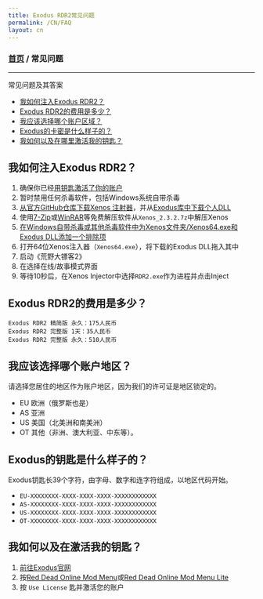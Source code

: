 ```yaml
---
title: Exodus RDR2常见问题
permalink: /CN/FAQ
layout: cn
---
```

### [首页](/CN) / 常见问题
---
常见问题及其答案
- [我如何注入Exodus RDR2？](#我如何注入exodus-rdr2)
- [Exodus RDR2的费用是多少？](#exodus-rdr2的费用是多少)
- [我应该选择哪个账户区域？](#我应该选择哪个账户区域)
- [Exodus的卡密是什么样子的？](#exodus的卡密是什么样子的)
- [我如何以及在哪里激活我的钥匙？](#我如何以及在哪里激活我的钥匙)

## 我如何注入Exodus RDR2？
1. 确保你已经[用钥匙激活了你的账户](#我如何以及在激活我的钥匙)
2. 暂时禁用任何杀毒软件，包括Windows系统自带杀毒
3. [从官方GitHub仓库下载Xenos 注射器](https://github.com/DarthTon/Xenos/releases/download/2.3.2/Xenos_2.3.2.7z)，并从[Exodus库中下载个人DLL](https://exodusmenu.com/account/library)
4. 使用[7-Zip](https://www.7-zip.org/download.html)或[WinRAR](https://www.rarlab.com/download.htm)等免费解压软件从`Xenos_2.3.2.7z`中解压Xenos
5. [在Windows自带杀毒或其他杀毒软件中为Xenos文件夹/Xenos64.exe和Exodus DLL添加一个排除项](https://support.microsoft.com/zh-CN/windows/add-an-exclusion-to-windows-security-811816c0-4dfd-af4a-47e4-c301afe13b26)
6. 打开64位Xenos注入器（`Xenos64.exe`），将下载的Exodus DLL拖入其中
7. 启动《荒野大镖客2》
8. 在选择在线/故事模式界面
9. 等待10秒后，在Xenos Injector中选择`RDR2.exe`作为进程并点击Inject

## Exodus RDR2的费用是多少？
```
Exodus RDR2 精简版 永久：175人民币
Exodus RDR2 完整版 1天：35人民币
Exodus RDR2 完整版 永久：510人民币
```

## 我应该选择哪个账户地区？
请选择您居住的地区作为账户地区，因为我们的许可证是地区锁定的。
- EU 欧洲（俄罗斯也是）
- AS 亚洲
- US 美国（北美洲和南美洲）
- OT 其他（非洲、澳大利亚、中东等）。

## Exodus的钥匙是什么样子的？
Exodus钥匙长39个字符，由字母、数字和连字符组成，以地区代码开始。
- `EU-XXXXXXXX-XXXX-XXXX-XXXX-XXXXXXXXXXXX`
- `AS-XXXXXXXX-XXXX-XXXX-XXXX-XXXXXXXXXXXX`
- `US-XXXXXXXX-XXXX-XXXX-XXXX-XXXXXXXXXXXX`
- `OT-XXXXXXXX-XXXX-XXXX-XXXX-XXXXXXXXXXXX`

## 我如何以及在激活我的钥匙？
1. [前往Exodus官网](https://exodusmenu.com/store)
2. 按[Red Dead Online Mod Menu](https://exodusmenu.com/store/red-dead-online/rdr-online-mod-menu/view)或[Red Dead Online Mod Menu Lite](https://exodusmenu.com/store/red-dead-online/rdr-online-mod-menu-lite/view)
3. 按 `Use License` 匙并激活您的账户
